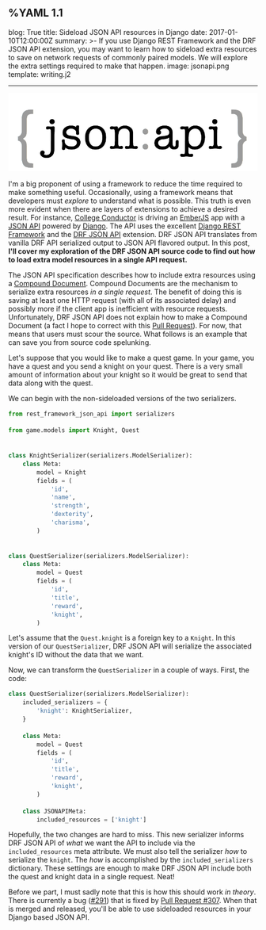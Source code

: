 %YAML 1.1
---
blog: True
title: Sideload JSON API resources in Django
date: 2017-01-10T12:00:00Z
summary: >-
  If you use Django REST Framework
  and the DRF JSON API extension,
  you may want to learn
  how to sideload extra resources
  to save on network requests
  of commonly paired models.
  We will explore the extra settings required
  to make that happen.
image: jsonapi.png
template: writing.j2

---
<img class='book' src='jsonapi.png'>

I'm a big proponent
of using a framework
to reduce the time required
to make something useful.
Occasionally,
using a framework means that developers must *explore*
to understand what is possible.
This truth is even more evident
when there are layers of extensions
to achieve a desired result.
For instance,
[College Conductor](https://www.collegeconductor.com/) is driving an
[EmberJS](http://emberjs.com/) app
with a [JSON API](http://jsonapi.org/)
powered by [Django](https://www.djangoproject.com/).
The API uses the excellent
[Django REST Framework](http://www.django-rest-framework.org/)
and the [DRF JSON API](http://django-rest-framework-json-api.readthedocs.io/en/stable/)
extension.
DRF JSON API translates from vanilla DRF API serialized output
to JSON API flavored output.
In this post,
**I'll cover my exploration
of the DRF JSON API source code
to find out how to load extra model resources
in a single API request.**

The JSON API specification describes
how to include extra resources
using a
[Compound Document](http://jsonapi.org/format/#document-compound-documents).
Compound Documents are the mechanism
to serialize extra resources
*in a single request*.
The benefit of doing this
is saving at least one HTTP request
(with all of its associated delay)
and possibly more
if the client app is inefficient
with resource requests.
Unfortunately,
DRF JSON API does not explain
how to make a Compound Document
(a fact I hope to correct with this
[Pull Request](https://github.com/django-json-api/django-rest-framework-json-api/pull/308)).
For now,
that means that users must scour the source.
What follows is an example
that can save you from source code spelunking.

Let's suppose that you would like to make a quest game.
In your game,
you have a quest
and you send a knight
on your quest.
There is a very small amount
of information
about your knight
so it would be great
to send that data
along with the quest.

We can begin
with the non-sideloaded versions
of the two serializers.

```python
from rest_framework_json_api import serializers

from game.models import Knight, Quest


class KnightSerializer(serializers.ModelSerializer):
    class Meta:
        model = Knight
        fields = (
            'id',
            'name',
            'strength',
            'dexterity',
            'charisma',
        )


class QuestSerializer(serializers.ModelSerializer):
    class Meta:
        model = Quest
        fields = (
            'id',
            'title',
            'reward',
            'knight',
        )
```

Let's assume that the `Quest.knight` is a foreign key
to a `Knight`.
In this version
of our `QuestSerializer`,
DRF JSON API will serialize the associated knight's ID
without the data
that we want.

Now,
we can transform the `QuestSerializer`
in a couple of ways.
First, the code:

```python
class QuestSerializer(serializers.ModelSerializer):
    included_serializers = {
        'knight': KnightSerializer,
    }

    class Meta:
        model = Quest
        fields = (
            'id',
            'title',
            'reward',
            'knight',
        )

    class JSONAPIMeta:
        included_resources = ['knight']
```

Hopefully,
the two changes are hard to miss.
This new serializer informs DRF JSON API
of *what* we want the API to include
via the `included_resources` meta attribute.
We must also tell the serializer *how* to serialize the `knight`.
The *how* is accomplished by the `included_serializers` dictionary.
These settings are enough to make DRF JSON API
include both the quest and knight data
in a single request. Neat!

Before we part,
I must sadly note that this is how this should work
*in theory*.
There is currently a bug ([#291](https://github.com/django-json-api/django-rest-framework-json-api/issues/291))
that is fixed by [Pull Request #307](https://github.com/django-json-api/django-rest-framework-json-api/pull/307).
When that is merged and released,
you'll be able to use sideloaded resources
in your Django based JSON API.
